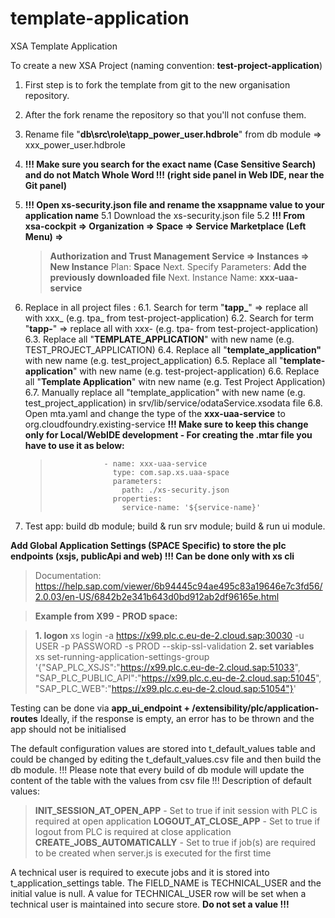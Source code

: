 
# template-application

XSA Template Application

To create a new XSA Project (naming convention: **test-project-application**)

1. First step is to fork the template from git to the new organisation repository.

2. After the fork rename the repository so that you'll not confuse them.

3. Rename file "**db\src\role\tapp_power_user.hdbrole**" from db module => xxx_power_user.hdbrole

4. **!!! Make sure you search for the exact name (Case Sensitive Search) and do not Match Whole Word !!! (right side panel in Web IDE, near the Git panel)**
	
5. **!!! Open xs-security.json file and rename the xsappname value to your application name**
	5.1 Download the xs-security.json file
	5.2	**!!! From xsa-cockpit => Organization => Space => Service Marketplace (Left Menu) =>**
	> **Authorization and Trust Management Service => Instances => New Instance**
	> Plan: **Space**
	> Next. Specify Parameters: **Add the previously downloaded file**
	> Next. Instance Name: **xxx-uaa-service**
	
6. Replace in all project files :
	6.1. Search for term "**tapp_**"  => replace all with xxx_ (e.g. tpa_ from test-project-application)
	6.2. Search for term "**tapp-**"  => replace all with xxx- (e.g. tpa- from test-project-application)	
	6.3. Replace all "**TEMPLATE_APPLICATION**" with new name (e.g. TEST_PROJECT_APPLICATION)
	6.4. Replace all "**template_application"** with new name (e.g. test_project_application)
	6.5. Replace all "**template-application**" with new name (e.g. test-project-application)
	6.6. Replace all "**Template Application**" witn new name (e.g. Test Project Application)
	6.7. Manually replace all "template_application" with new name (e.g. test_project_application) in srv/lib/service/odataService.xsodata file
	6.8. Open mta.yaml and change the type of the  **xxx-uaa-service** to org.cloudfoundry.existing-service
	**!!! Make sure to keep this change only for Local/WebIDE development - For creating the .mtar file you have to use it as below:**
	> 				  - name: xxx-uaa-service
	> 				    type: com.sap.xs.uaa-space
	> 				    parameters:
	> 				      path: ./xs-security.json
	>   			    properties:  
	> 				      service-name: '${service-name}'

8. Test app: build db module; build & run srv module; build & run ui module.

**Add Global Application Settings (SPACE Specific) to store the plc endpoints (xsjs, publicApi and web)
!!! Can be done only with xs cli**

>Documentation:
<https://help.sap.com/viewer/6b94445c94ae495c83a19646e7c3fd56/2.0.03/en-US/6842b2e341b643d0bd912ab2df96165e.html>

>**Example from X99 - PROD space:**

>**1. logon**
> xs login -a https://x99.plc.c.eu-de-2.cloud.sap:30030 -u USER -p PASSWORD -s PROD --skip-ssl-validation
>**2. set variables**
>xs set-running-application-settings-group '{"SAP_PLC_XSJS":"https://x99.plc.c.eu-de-2.cloud.sap:51033", "SAP_PLC_PUBLIC_API":"https://x99.plc.c.eu-de-2.cloud.sap:51045", "SAP_PLC_WEB":"https://x99.plc.c.eu-de-2.cloud.sap:51054"}'

Testing can be done via **app_ui_endpoint + /extensibility/plc/application-routes**
Ideally, if the response is empty, an error has to be thrown and the app should not be initialised

The default configuration values are stored into t_default_values table and could be changed by editing the t_default_values.csv file and then build the db module.
!!! Please note that every build of db module will update the content of the table with the values from csv file !!!
Description of default values:
>**INIT_SESSION_AT_OPEN_APP** - Set to true if init session with PLC is required at open application
>**LOGOUT_AT_CLOSE_APP** - Set to true if logout from PLC is required at close application
>**CREATE_JOBS_AUTOMATICALLY** - Set to true if job(s) are required to be created when server.js is executed for the first time

A technical user is required to execute jobs and it is stored into t_application_settings table. The FIELD_NAME is TECHNICAL_USER and the initial value is null.
A value for TECHNICAL_USER row will be set when a technical user is maintained into secure store. **Do not set a value !!!**